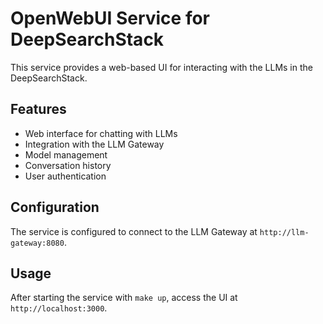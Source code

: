 # OpenWebUI Service for DeepSearchStack

This service provides a web-based UI for interacting with the LLMs in the DeepSearchStack.

## Features

- Web interface for chatting with LLMs
- Integration with the LLM Gateway
- Model management
- Conversation history
- User authentication

## Configuration

The service is configured to connect to the LLM Gateway at `http://llm-gateway:8080`.

## Usage

After starting the service with `make up`, access the UI at `http://localhost:3000`.